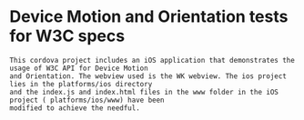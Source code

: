 # Device Motion and Orientation tests for W3C specs

    This cordova project includes an iOS application that demonstrates the usage of W3C API for Device Motion
    and Orientation. The webview used is the WK webview. The ios project lies in the platforms/ios directory 
    and the index.js and index.html files in the www folder in the iOS project ( platforms/ios/www) have been
    modified to achieve the needful.
